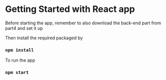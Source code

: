 # Getting Started with React app 

Before starting the app, remember to also download the back-end part from part4 and set it up

Then install the required packaged by

### `npm install`

To run the app

### `npm start`
